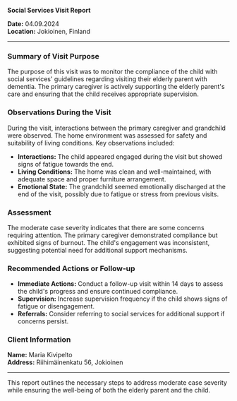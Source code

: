 

**Social Services Visit Report**

**Date:** 04.09.2024  
**Location:** Jokioinen, Finland  

---

### **Summary of Visit Purpose**

The purpose of this visit was to monitor the compliance of the child with social services' guidelines regarding visiting their elderly parent with dementia. The primary caregiver is actively supporting the elderly parent's care and ensuring that the child receives appropriate supervision.

### **Observations During the Visit**

During the visit, interactions between the primary caregiver and grandchild were observed. The home environment was assessed for safety and suitability of living conditions. Key observations included:

- **Interactions:** The child appeared engaged during the visit but showed signs of fatigue towards the end.
- **Living Conditions:** The home was clean and well-maintained, with adequate space and proper furniture arrangement.
- **Emotional State:** The grandchild seemed emotionally discharged at the end of the visit, possibly due to fatigue or stress from previous visits.

### **Assessment**

The moderate case severity indicates that there are some concerns requiring attention. The primary caregiver demonstrated compliance but exhibited signs of burnout. The child's engagement was inconsistent, suggesting potential need for additional support mechanisms.

### **Recommended Actions or Follow-up**

- **Immediate Actions:** Conduct a follow-up visit within 14 days to assess the child's progress and ensure continued compliance.
- **Supervision:** Increase supervision frequency if the child shows signs of fatigue or disengagement.
- **Referrals:** Consider referring to social services for additional support if concerns persist.

### **Client Information**

**Name:** Maria Kivipelto  
**Address:** Riihimäinenkatu 56, Jokioinen  

---

This report outlines the necessary steps to address moderate case severity while ensuring the well-being of both the elderly parent and the child.